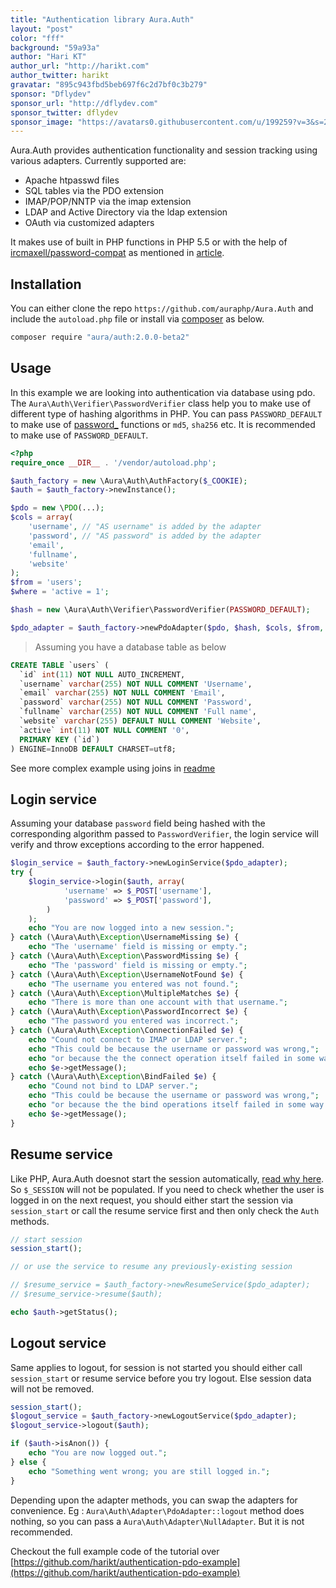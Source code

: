 ```yaml
---
title: "Authentication library Aura.Auth"
layout: "post"
color: "fff"
background: "59a93a"
author: "Hari KT"
author_url: "http://harikt.com"
author_twitter: harikt
gravatar: "895c943fbd5beb697f6c2d7bf0c3b279"
sponsor: "Dflydev"
sponsor_url: "http://dflydev.com"
sponsor_twitter: dflydev
sponsor_image: "https://avatars0.githubusercontent.com/u/199259?v=3&s=200"
---
```


Aura.Auth provides authentication functionality and session tracking using various adapters. Currently supported are:

* Apache htpasswd files
* SQL tables via the PDO extension
* IMAP/POP/NNTP via the imap extension
* LDAP and Active Directory via the ldap extension
* OAuth via customized adapters

It makes use of built in PHP functions in PHP 5.5 or with the help of  [ircmaxell/password-compat](https://packagist.org/packages/ircmaxell/password-compat) as mentioned in [article](http://securepasswords.info/php/).

## Installation

You can either clone the repo `https://github.com/auraphp/Aura.Auth` and include the `autoload.php` file or install via [composer](https://getcomposer.org/) as below.

```sh
composer require "aura/auth:2.0.0-beta2"
```

## Usage

In this example we are looking into authentication via database using pdo. The `Aura\Auth\Verifier\PasswordVerifier` class help you to make use of different type of hashing algorithms in PHP. You can pass `PASSWORD_DEFAULT` to make use of  [password_](http://php.net/password) functions or `md5`, `sha256` etc. It is recommended to make use of `PASSWORD_DEFAULT`.

```php
<?php
require_once __DIR__ . '/vendor/autoload.php';

$auth_factory = new \Aura\Auth\AuthFactory($_COOKIE);
$auth = $auth_factory->newInstance();

$pdo = new \PDO(...);
$cols = array(
    'username', // "AS username" is added by the adapter
    'password', // "AS password" is added by the adapter
    'email',
    'fullname',
    'website'
);
$from = 'users';
$where = 'active = 1';

$hash = new \Aura\Auth\Verifier\PasswordVerifier(PASSWORD_DEFAULT);

$pdo_adapter = $auth_factory->newPdoAdapter($pdo, $hash, $cols, $from, $where);
```

> Assuming you have a database table as below

```sql
CREATE TABLE `users` (
  `id` int(11) NOT NULL AUTO_INCREMENT,
  `username` varchar(255) NOT NULL COMMENT 'Username',
  `email` varchar(255) NOT NULL COMMENT 'Email',
  `password` varchar(255) NOT NULL COMMENT 'Password',
  `fullname` varchar(255) NOT NULL COMMENT 'Full name',
  `website` varchar(255) DEFAULT NULL COMMENT 'Website',
  `active` int(11) NOT NULL COMMENT '0',
  PRIMARY KEY (`id`)
) ENGINE=InnoDB DEFAULT CHARSET=utf8;
```

See more complex example using joins in [readme](https://github.com/auraphp/Aura.Auth)

## Login service

Assuming your database `password` field being hashed with the corresponding algorithm passed to `PasswordVerifier`, the login service will verify and throw exceptions according to the error happened.

```php
$login_service = $auth_factory->newLoginService($pdo_adapter);
try {
    $login_service->login($auth, array(
            'username' => $_POST['username'],
            'password' => $_POST['password'],
        )
    );
    echo "You are now logged into a new session.";
} catch (\Aura\Auth\Exception\UsernameMissing $e) {
    echo "The 'username' field is missing or empty.";
} catch (\Aura\Auth\Exception\PasswordMissing $e) {
    echo "The 'password' field is missing or empty.";
} catch (\Aura\Auth\Exception\UsernameNotFound $e) {
    echo "The username you entered was not found.";
} catch (\Aura\Auth\Exception\MultipleMatches $e) {
    echo "There is more than one account with that username.";
} catch (\Aura\Auth\Exception\PasswordIncorrect $e) {
    echo "The password you entered was incorrect.";
} catch (\Aura\Auth\Exception\ConnectionFailed $e) {
    echo "Cound not connect to IMAP or LDAP server.";
    echo "This could be because the username or password was wrong,";
    echo "or because the the connect operation itself failed in some way. ";
    echo $e->getMessage();
} catch (\Aura\Auth\Exception\BindFailed $e) {
    echo "Cound not bind to LDAP server.";
    echo "This could be because the username or password was wrong,";
    echo "or because the the bind operations itself failed in some way. ";
    echo $e->getMessage();
}
```

## Resume service

Like PHP, Aura.Auth doesnot start the session automatically, [read why here](https://github.com/auraphp/Aura.Auth#resuming-a-session). So `$_SESSION` will not be populated. If you need to check whether the user is logged in on the next request, you should either start the session via `session_start` or call the resume service first and then only check the `Auth` methods.

```php
// start session
session_start();

// or use the service to resume any previously-existing session

// $resume_service = $auth_factory->newResumeService($pdo_adapter);
// $resume_service->resume($auth);

echo $auth->getStatus();
```

## Logout service

Same applies to logout, for session is not started you should either call `session_start` or resume service before you try logout. Else session data will not be removed.

```php
session_start();
$logout_service = $auth_factory->newLogoutService($pdo_adapter);
$logout_service->logout($auth);

if ($auth->isAnon()) {
    echo "You are now logged out.";
} else {
    echo "Something went wrong; you are still logged in.";
}
```

Depending upon the adapter methods, you can swap the adapters for convenience. Eg : `Aura\Auth\Adapter\PdoAdapter::logout` method does nothing, so you can pass a `Aura\Auth\Adapter\NullAdapter`. But it is not recommended.

Checkout the full example code of the tutorial over  [https://github.com/harikt/authentication-pdo-example](https://github.com/harikt/authentication-pdo-example)
